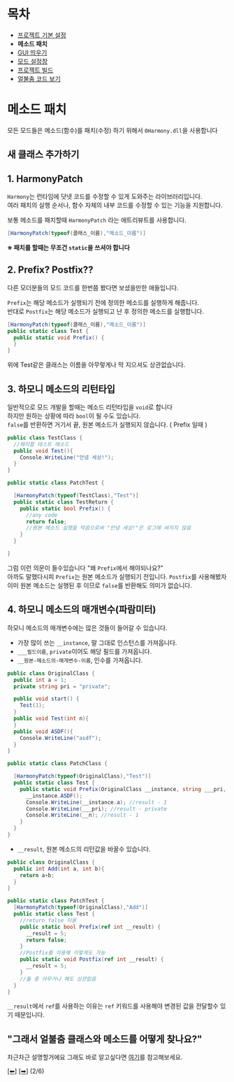 # 목차
 - [프로젝트 기본 설정](https://github.com/NoBrain0917/ADOFAI-Mod-Development-Guide/blob/main/dev1.md)
 - **메소드 패치**
 - [GUI 띄우기](https://github.com/NoBrain0917/ADOFAI-Mod-Development-Guide/blob/main/dev3.md)
 - [모드 설정창](https://github.com/NoBrain0917/ADOFAI-Mod-Development-Guide/blob/main/dev4.md)
 - [프로젝트 빌드](https://github.com/NoBrain0917/ADOFAI-Mod-Development-Guide/blob/main/dev5.md)
 - [얼불춤 코드 보기](https://github.com/NoBrain0917/ADOFAI-Mod-Development-Guide/blob/main/dev6.md)

# 메소드 패치
모든 모드들은 메소드(함수)를 패치(수정) 하기 위해서 `0Harmony.dll`을 사용합니다      

## 새 클래스 추가하기


## 1. HarmonyPatch 
`Harmony`는 런타임에 닷넷 코드를 수정할 수 있게 도와주는 라이브러리입니다.     
여러 패치의 실행 순서나, 함수 자체의 내부 코드를 수정할 수 있는 기능을 지원합니다.

보통 메소드를 패치할때 `HarmonyPatch` 라는 애트리뷰트를 사용합니다.    
```c#
[HarmonyPatch(typeof(클래스_이름),"메소드_이름")]
```
**※ 패치를 할때는 무조건 `static`을 쓰셔야 합니다**

## 2. Prefix? Postfix??
다른 모더분들의 모드 코드를 한번쯤 봤다면 보셨을만한 애들입니다.

`Prefix`는 해당 메소드가 실행되기 전에 정의한 메소드를 실행하게 해줍니다.     
반대로 `Postfix`는 해당 메소드가 실행되고 난 후 정의한 메소드를 실행합니다.

```c#
[HarmonyPatch(typeof(클래스_이름),"메소드_이름")]
public static class Test {
  public static void Prefix() {
  }
}
```
위에 Test같은 클래스는 이름을 아무렇게나 막 지으셔도 상관없습니다.

## 3. 하모니 메소드의 리턴타입
일반적으로 모드 개발을 할때는 메소드 리턴타입을 `void`로 합니다    
하지만 원하는 상황에 따라 `bool`이 될 수도 있습니다.    
`false`를 반환하면 거기서 끝, 원본 메소드가 실행되지 않습니다. ( Prefix 일때 )  

```c#
public class TestClass {
  //패치할 테스트 메소드
  public void Test(){
    Console.WriteLine("안녕 세상!");
  }
}

public static class PatchTest {

  [HarmonyPatch(typeof(TestClass),"Test")]
  public static class TestReturn {
    public static bool Prefix() {
      //any code
      return false;
      //원본 메소드 실행을 막음으로써 "안녕 세상!"은 로그에 써지지 않음
    }
  }

}
```
       
그럼 이런 의문이 들수있습니다 "왜 `Prefix`에서 해야되나요?"      
아까도 말했다시피 `Prefix`는 원본 메소드가 실행되기 전입니다. `Postfix`를 사용해봤자 이미 원본 메소드는 실행된 후 이므로 `false`를 반환해도 의미가 없습니다.

## 4. 하모니 메소드의 매개변수(파람미터)
하모니 메소드의 매개변수에는 많은 것들이 들어갈 수 있습니다.    
    
 - 가장 많이 쓰는 `__instance`, 말 그대로 인스턴스를 가져옵니다.  
 - `___필드이름`, `private`이어도 해당 필드를 가져옵니다.  
 - `__원본-메소드의-매개변수-이름`, 인수를 가져옵니다.
```c#
public class OriginalClass {
  public int a = 1;
  private string pri = "private";

  public void start() {
    Test(1);
  }
  public void Test(int n){
  }
  public void ASDF(){
    Console.WriteLine("asdf");
  }
}

public static class PatchClass {

  [HarmonyPatch(typeof(OriginalClass),"Test")]
  public static class Test {
    public static void Prefix(OriginalClass __instance, string ___pri, int __n) {
      __instance.ASDF();
      Console.WriteLine(__instance.a); //result - 1
      Console.WriteLine(___pri); //result - private
      Console.WriteLine(__n); //result - 1
    }
  }
}
```
 - `__result`, 원본 메소드의 리턴값을 바꿀수 있습니다.
```c#
public class OriginalClass {
  public int Add(int a, int b){
    return a+b;
  }
}

public static class PatchTest {
  [HarmonyPatch(typeof(OriginalClass),"Add")]
  public static class Test {
    //return false 이용
    public static bool Prefix(ref int __result) {
      __result = 5;
      return false;
    }
    //Postfix를 이용해 이렇게도 가능
    public static void Postfix(ref int __result) {
      __result = 5;
    }
    //둘 중 아무거나 해도 상관없음
  }
}
```
`__result`에서 `ref`를 사용하는 이유는 `ref` 키워드를 사용해야 변경된 값을 전달할수 있기 때문입니다.

## "그래서 얼불춤 클래스와 메소드를 어떻게 찾나요?"
차근차근 설명할거에요 그래도 바로 알고싶다면 [여기](https://github.com/NoBrain0917/ADOFAI-Mod-Development-Guide/blob/main/dev6.md)를 참고해보세요.



[[⬅]](https://github.com/NoBrain0917/ADOFAI-Mod-Development-Guide/blob/main/dev1.md) [[➡]](https://github.com/NoBrain0917/ADOFAI-Mod-Development-Guide/blob/main/dev3.md) (2/6)
